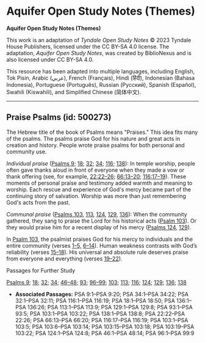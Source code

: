 # Aquifer Open Study Notes (Themes)

**Aquifer Open Study Notes (Themes)**

This work is an adaptation of *Tyndale Open Study Notes* © 2023 Tyndale House Publishers, licensed under the CC BY\-SA 4\.0 license. The adaptation, *Aquifer Open Study Notes*, was created by BiblioNexus and is also licensed under CC BY\-SA 4\.0\.

This resource has been adapted into multiple languages, including English, Tok Pisin, Arabic (عربي), French (Français), Hindi (हिंदी), Indonesian (Bahasa Indonesia), Portuguese (Português), Russian (Русский), Spanish (Español), Swahili (Kiswahili), and Simplified Chinese (简体中文).



--------------------------------

## Praise Psalms (id: 500273)

The Hebrew title of the book of Psalms means "Praises." This idea fits many of the psalms. The psalms praise God for his nature and great acts in creation and history. People wrote praise psalms for both personal and community use.

*Individual praise* ([Psalms 9](https://ref.ly/Ps9:1-Ps9:20); [18](https://ref.ly/Ps18:1-Ps18:50); [32](https://ref.ly/Ps32:1-Ps32:11); [34](https://ref.ly/Ps34:1-Ps34:22); [116](https://ref.ly/Ps116:1-Ps116:19); [138](https://ref.ly/Ps138:1-Ps138:8)): In temple worship, people often gave thanks aloud in front of everyone when they made a vow or thank offering (see, for example, [22:22–26](https://ref.ly/Ps22:22-Ps22:26); [66:13–20](https://ref.ly/Ps66:13-Ps66:20); [116:17–19](https://ref.ly/Ps116:17-Ps116:19)). These moments of personal praise and testimony added warmth and meaning to worship. Each rescue and experience of God's mercy became part of the continuing story of salvation. Worship was more than just remembering God's acts from the past.

*Communal praise* ([Psalms 103](https://ref.ly/Ps103:1-Ps103:22), [113](https://ref.ly/Ps113:1-Ps113:9), [124](https://ref.ly/Ps124:1-Ps124:8), [129](https://ref.ly/Ps129:1-Ps129:8), [136](https://ref.ly/Ps136:1-Ps136:26)): When the community gathered, they sang to praise the Lord for his historical acts ([Psalm 103](https://ref.ly/Ps103:1-Ps103:22)). Or they would praise him for a recent display of his mercy ([Psalms 124](https://ref.ly/Ps124:1-Ps124:8), [129](https://ref.ly/Ps129:1-Ps129:8)). 

In [Psalm 103](https://ref.ly/Ps103:1-Ps103:22), the psalmist praises God for his mercy to individuals and the entire community (verses [1–5,](https://ref.ly/Ps103:1-Ps103:5) [6–14](https://ref.ly/Ps103:6-Ps103:14)). Human weakness contrasts with God’s reliability (verses [15–18](https://ref.ly/Ps103:15-Ps103:18)). His universal and absolute rule deserves praise from everyone and everything (verses [19–22](https://ref.ly/Ps103:19-Ps103:22)).

Passages for Further Study

[Psalms 9](https://ref.ly/Ps9:1-Ps9:20); [18](https://ref.ly/Ps18:1-Ps18:50); [32](https://ref.ly/Ps32:1-Ps32:11); [34](https://ref.ly/Ps34:1-Ps34:22); [46–48](https://ref.ly/Ps46:1-Ps48:14); [93](https://ref.ly/Ps93:1-Ps93:5); [96–99](https://ref.ly/Ps96:1-Ps99:9); [103](https://ref.ly/Ps103:1-Ps103:22); [113](https://ref.ly/Ps113:1-Ps113:9); [116](https://ref.ly/Ps116:1-Ps116:19); [124](https://ref.ly/Ps124:1-Ps124:8); [129](https://ref.ly/Ps129:1-Ps129:8); [136](https://ref.ly/Ps136:1-Ps136:26); [138](https://ref.ly/Ps138:1-Ps138:8)

* **Associated Passages:** PSA 9:1–PSA 9:20; PSA 34:1–PSA 34:22; PSA 32:1–PSA 32:11; PSA 116:1–PSA 116:19; PSA 18:1–PSA 18:50; PSA 136:1–PSA 136:26; PSA 113:1–PSA 113:9; PSA 129:1–PSA 129:8; PSA 93:1–PSA 93:5; PSA 103:1–PSA 103:22; PSA 138:1–PSA 138:8; PSA 22:22–PSA 22:26; PSA 66:13–PSA 66:20; PSA 116:17–PSA 116:19; PSA 103:1–PSA 103:5; PSA 103:6–PSA 103:14; PSA 103:15–PSA 103:18; PSA 103:19–PSA 103:22; PSA 124:1–PSA 124:8; PSA 46:1–PSA 48:14; PSA 96:1–PSA 99:9


